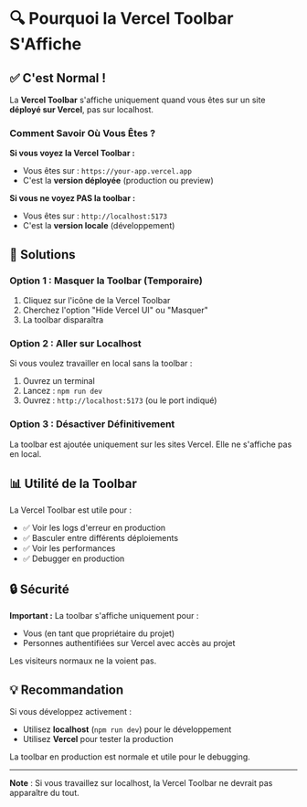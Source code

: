 # 🔍 Pourquoi la Vercel Toolbar S'Affiche

## ✅ C'est Normal !

La **Vercel Toolbar** s'affiche uniquement quand vous êtes sur un site **déployé sur Vercel**, pas sur localhost.

### Comment Savoir Où Vous Êtes ?

**Si vous voyez la Vercel Toolbar :**
- Vous êtes sur : `https://your-app.vercel.app`
- C'est la **version déployée** (production ou preview)

**Si vous ne voyez PAS la toolbar :**
- Vous êtes sur : `http://localhost:5173`
- C'est la **version locale** (développement)

## 🎯 Solutions

### Option 1 : Masquer la Toolbar (Temporaire)
1. Cliquez sur l'icône de la Vercel Toolbar
2. Cherchez l'option "Hide Vercel UI" ou "Masquer"
3. La toolbar disparaîtra

### Option 2 : Aller sur Localhost
Si vous voulez travailler en local sans la toolbar :

1. Ouvrez un terminal
2. Lancez : `npm run dev`
3. Ouvrez : `http://localhost:5173` (ou le port indiqué)

### Option 3 : Désactiver Définitivement
La toolbar est ajoutée uniquement sur les sites Vercel. Elle ne s'affiche pas en local.

## 📊 Utilité de la Toolbar

La Vercel Toolbar est utile pour :
- ✅ Voir les logs d'erreur en production
- ✅ Basculer entre différents déploiements
- ✅ Voir les performances
- ✅ Debugger en production

## 🔒 Sécurité

**Important :** La toolbar s'affiche uniquement pour :
- Vous (en tant que propriétaire du projet)
- Personnes authentifiées sur Vercel avec accès au projet

Les visiteurs normaux ne la voient pas.

## 💡 Recommandation

Si vous développez activement :
- Utilisez **localhost** (`npm run dev`) pour le développement
- Utilisez **Vercel** pour tester la production

La toolbar en production est normale et utile pour le debugging.

---
**Note** : Si vous travaillez sur localhost, la Vercel Toolbar ne devrait pas apparaître du tout.

